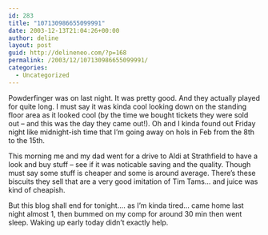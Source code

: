 ```yaml
---
id: 283
title: "107130986655099991"
date: 2003-12-13T21:04:26+00:00
author: deline
layout: post
guid: http://delineneo.com/?p=168
permalink: /2003/12/107130986655099991/
categories:
  - Uncategorized
---
```

Powderfinger was on last night. It was pretty good. And they actually played for quite long. I must say it was kinda cool looking down on the standing floor area as it looked cool (by the time we bought tickets they were sold out &#8211; and this was the day they came out!). Oh and I kinda found out Friday night like midnight-ish time that I&#8217;m going away on hols in Feb from the 8th to the 15th.

This morning me and my dad went for a drive to Aldi at Strathfield to have a look and buy stuff &#8211; see if it was noticable saving and the quality. Though must say some stuff is cheaper and some is around average. There&#8217;s these biscuits they sell that are a very good imitation of Tim Tams&#8230; and juice was kind of cheapish.

But this blog shall end for tonight&#8230;. as I&#8217;m kinda tired&#8230; came home last night almost 1, then bummed on my comp for around 30 min then went sleep. Waking up early today didn&#8217;t exactly help.